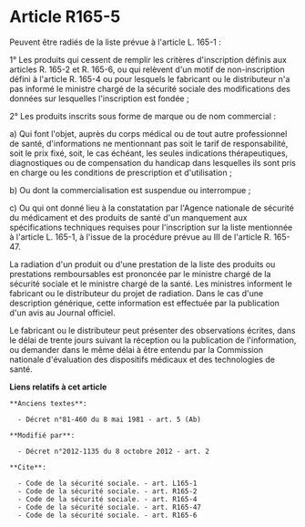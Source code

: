 # Article R165-5

Peuvent être radiés de la liste prévue à l'article L. 165-1 : 

1° Les produits qui cessent de remplir les critères d'inscription définis aux articles R. 165-2 et R. 165-6, ou qui relèvent
d'un motif de non-inscription défini à l'article R. 165-4 ou pour lesquels le fabricant ou le distributeur n'a pas informé le
ministre chargé de la sécurité sociale des modifications des données sur lesquelles l'inscription est fondée ; 

2° Les produits inscrits sous forme de marque ou de nom commercial : 

a) Qui font l'objet, auprès du corps médical ou de tout autre professionnel de santé, d'informations ne mentionnant pas soit
le tarif de responsabilité, soit le prix fixé, soit, le cas échéant, les seules indications thérapeutiques, diagnostiques ou
de compensation du handicap dans lesquelles ils sont pris en charge ou les conditions de prescription et d'utilisation ; 

b) Ou dont la commercialisation est suspendue ou interrompue ; 

c) Ou qui ont donné lieu à la constatation par l'Agence nationale de sécurité du médicament et des produits de santé d'un
manquement aux spécifications techniques requises pour l'inscription sur la liste mentionnée à l'article L. 165-1, à l'issue
de la procédure prévue au III de l'article R. 165-47. 

La radiation d'un produit ou d'une prestation de la liste des produits ou prestations remboursables est prononcée par le
ministre chargé de la sécurité sociale et le ministre chargé de la santé. Les ministres informent le fabricant ou le
distributeur du projet de radiation. Dans le cas d'une description générique, cette information est effectuée par la
publication d'un avis au Journal officiel. 

Le fabricant ou le distributeur peut présenter des observations écrites, dans le délai de trente jours suivant la réception
ou la publication de l'information, ou demander dans le même délai à être entendu par la Commission nationale d'évaluation
des dispositifs médicaux et des technologies de santé.

**Liens relatifs à cet article**

	**Anciens textes**:

	  - Décret n°81-460 du 8 mai 1981 - art. 5 (Ab)

	**Modifié par**:

	  - Décret n°2012-1135 du 8 octobre 2012 - art. 2

	**Cite**:

	  - Code de la sécurité sociale. - art. L165-1
	  - Code de la sécurité sociale. - art. R165-2
	  - Code de la sécurité sociale. - art. R165-4
	  - Code de la sécurité sociale. - art. R165-47
	  - Code de la sécurité sociale. - art. R165-6

